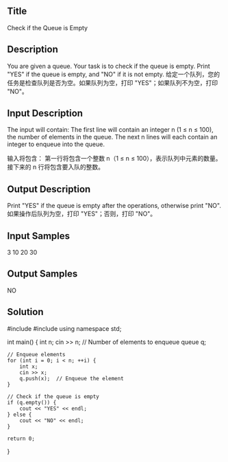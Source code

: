## Title
Check if the Queue is Empty

## Description
You are given a queue. Your task is to check if the queue is empty. Print "YES" if the queue is empty, and "NO" if it is not empty.
给定一个队列，您的任务是检查队列是否为空。如果队列为空，打印 "YES"；如果队列不为空，打印 "NO"。

## Input Description
The input will contain:
The first line will contain an integer n (1 ≤ n ≤ 100), the number of elements in the queue.
The next n lines will each contain an integer to enqueue into the queue.

输入将包含：
第一行将包含一个整数 n（1 ≤ n ≤ 100），表示队列中元素的数量。
接下来的 n 行将包含要入队的整数。

## Output Description
Print "YES" if the queue is empty after the operations, otherwise print "NO".
如果操作后队列为空，打印 "YES"；否则，打印 "NO"。

## Input Samples
3
10
20
30


## Output Samples
NO


## Solution

#include <iostream>
#include <queue>
using namespace std;

int main() {
    int n;
    cin >> n;  // Number of elements to enqueue
    queue<int> q;

    // Enqueue elements
    for (int i = 0; i < n; ++i) {
        int x;
        cin >> x;
        q.push(x);  // Enqueue the element
    }

    // Check if the queue is empty
    if (q.empty()) {
        cout << "YES" << endl;
    } else {
        cout << "NO" << endl;
    }

    return 0;
}
